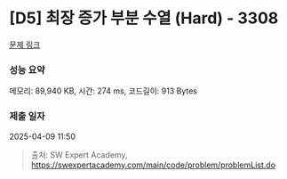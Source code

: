 # [D5] 최장 증가 부분 수열 (Hard) - 3308 

[문제 링크](https://swexpertacademy.com/main/code/problem/problemDetail.do?contestProbId=AWBOPZeK6nUDFAWr) 

### 성능 요약

메모리: 89,940 KB, 시간: 274 ms, 코드길이: 913 Bytes

### 제출 일자

2025-04-09 11:50



> 출처: SW Expert Academy, https://swexpertacademy.com/main/code/problem/problemList.do